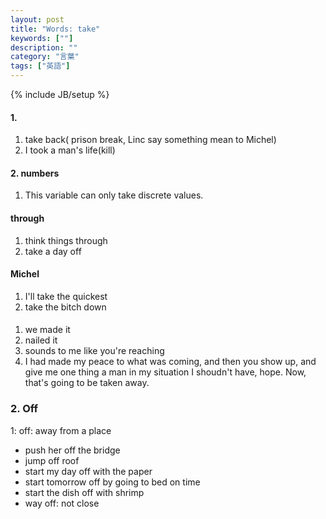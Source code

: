 ```yaml
---
layout: post
title: "Words: take"
keywords: [""]
description: ""
category: "言葉"
tags: ["英語"]
---
```

{% include JB/setup %}

#### 1. 
1. take back( prison break, Linc say something mean to Michel) 
2. I took a man's life(kill)


#### 2. numbers
1. This variable can only take discrete values.

#### through
1. think things through
2. take a day off

#### Michel
1. I'll take the quickest
2. take the bitch down


####
1. we made it
2. nailed it
3. sounds to me like you're reaching
4. I had made my peace to what was coming, and then you show up, and give me one thing a man in my
   situation I shoudn't have, hope. Now, that's going to be taken away.


### 2. Off
1: off: away from a place 
- push her off the bridge
- jump off roof
- start my day off with the paper
- start tomorrow off by going to bed on time
- start the dish off with shrimp
- way off: not close
